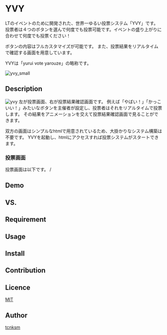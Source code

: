 YVY
====

LTのイベントのために開発された、世界一ゆるい投票システム「YVY」です。
投票者は４つのボタンを選んで何度でも投票可能です。イベントの盛り上がりに合わせて何度でも投票ください！

ボタンの内容はフルカスタマイズが可能です。
また、投票結果をリアルタイムで確認する画面を用意しています。

YVYは「yurui vote yarouze」の略称です。

![yvy_small](https://user-images.githubusercontent.com/10110956/50638872-a17db700-0fa2-11e9-8353-d802e72f8b42.gif)

## Description
![yvy](https://user-images.githubusercontent.com/10110956/50638797-63809300-0fa2-11e9-8305-75200f58aa49.gif)
左が投票画面、右が投票結果確認画面です。
例えば「やばい！」「かっこいい！」みたいなボタンを主催者が設定し、投票者はそれをリアルタイムで投票します。
その結果をアニメーションを交えて投票結果確認画面で見ることができます。

双方の画面はシンプルなhtmlで用意されているため、大掛かりなシステム構築は不要です。
YVYを起動し、htmlにアクセスすれば投票システムがスタートできます。

### 投票画面
投票画面は以下です。
<URL>/


## Demo

## VS. 

## Requirement

## Usage

## Install

## Contribution

## Licence

[MIT](https://github.com/tcnksm/tool/blob/master/LICENCE)

## Author

[tcnksm](https://github.com/tcnksm)
